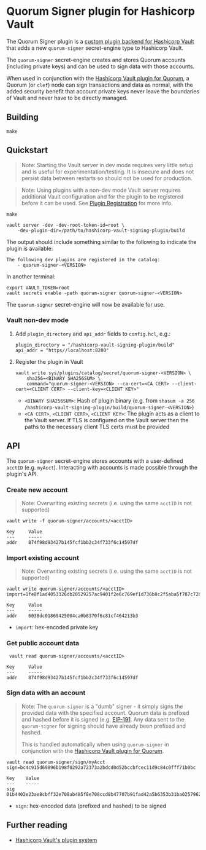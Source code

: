 # Quorum Signer plugin for Hashicorp Vault

The Quorum Signer plugin is a [custom plugin backend for Hashicorp Vault](https://www.vaultproject.io/docs/plugin) that adds a new `quorum-signer` secret-engine type to Hashicorp Vault.  

The `quorum-signer` secret-engine creates and stores Quorum accounts (including private keys) and can be used to sign data with those accounts.  

When used in conjunction with the [Hashicorp Vault plugin for Quorum](https://github.com/consensys/quorum-account-plugin-hashicorp-vault), a Quorum (or `clef`) node can sign transactions and data as normal, with the added security benefit that account private keys never leave the boundaries of Vault and never have to be directly managed.

## Building
```shell
make
```

## Quickstart 
> Note: Starting the Vault server in dev mode requires very little setup and is useful for experimentation/testing.  It is insecure and does not persist data between restarts so should not be used for production.

> Note: Using plugins with a non-dev mode Vault server requires additional Vault configuration and for the plugin to be registered before it can be used.  See [Plugin Registration](https://www.vaultproject.io/docs/internals/plugins#plugin-registration) for more info.

```shell
make
```
```shell
vault server -dev -dev-root-token-id=root \
    -dev-plugin-dir=/path/to/hashicorp-vault-signing-plugin/build
``` 

The output should include something similar to the following to indicate the plugin is available:
```shell
The following dev plugins are registered in the catalog:
    - quorum-signer-<VERSION>
```

In another terminal:
```shell
export VAULT_TOKEN=root
vault secrets enable -path quorum-signer quorum-signer-<VERSION>
```

The `quorum-signer` secret-engine will now be available for use. 

### Vault non-dev mode
1. Add `plugin_directory` and `api_addr` fields to `config.hcl`, e.g.: 
    ```
    plugin_directory = "/hashicorp-vault-signing-plugin/build"
    api_addr = "https//localhost:8200"
    ``` 
1. Register the plugin in Vault
    ```shell
    vault write sys/plugins/catalog/secret/quorum-signer-<VERSION> \
        sha256=<BINARY SHA256SUM> \
        command="quorum-signer-<VERSION> --ca-cert=<CA CERT> --client-cert=<CLIENT CERT> --client-key=<CLIENT KEY>"
    ```
   * `<BINARY SHA256SUM>`: Hash of plugin binary (e.g. from `shasum -a 256 /hashicorp-vault-signing-plugin/build/quorum-signer-<VERSION>`)
   * `<CA CERT>`, `<CLIENT CERT>`, `<CLIENT KEY>`: The plugin acts as a client to the Vault server.  If TLS is configured on the Vault server then the paths to the necessary client TLS certs must be provided

## API
The `quorum-signer` secret-engine stores accounts with a user-defined `acctID` (e.g. `myAcct`).  Interacting with accounts is made possible through the plugin's API.

### Create new account
> Note: Overwriting existing secrets (i.e. using the same `acctID` is not supported)

```shell
vault write -f quorum-signer/accounts/<acctID>

Key     Value
---     -----
addr    874f98d93427b145fcf1bb2c34f733f6c14597df 
```

### Import existing account
> Note: Overwriting existing secrets (i.e. using the same `acctID` is not supported)

```shell
vault write quorum-signer/accounts/<acctID> import=1fe8f1ad4053326db20529257ac9401f2e6c769ef1d736b8c2f5aba5f787c72b

Key     Value
---     -----
addr    6038dc01869425004ca0b8370f6c81cf464213b3 
```

* `import`: hex-encoded private key

### Get public account data
```shell
 vault read quorum-signer/accounts/<acctID>

Key     Value
---     -----
addr    874f98d93427b145fcf1bb2c34f733f6c14597df
```

### Sign data with an account
> Note: The `quorum-signer` is a "dumb" signer - it simply signs the provided data with the specified account.  Quorum data is prefixed and hashed before it is signed (e.g. [EIP-191](https://github.com/ethereum/EIPs/blob/master/EIPS/eip-191.md).  Any data sent to the `quorum-signer` for signing should have already been prefixed and hashed.  
>
> This is handled automatically when using `quorum-signer` in conjunction with the [Hashicorp Vault plugin for Quorum](https://github.com/consensys/quorum-account-plugin-hashicorp-vault).

```shell
vault read quorum-signer/sign/myAcct sign=bc4c915d69896b198f0292a72373a2bdcd0d52bccbfcec11d9c84c0fff71b0bc

Key    Value
---    -----
sig    01b4402e23ae8cbff32e708ab485f8e708ccd8b47707b91fad42a5b6353b31ba02579620df93c1a6a189303fcf7a8095eb9c24a7bbc0039ab34e7df7bb6f3b5a01
```

* `sign`: hex-encoded data (prefixed and hashed) to be signed

## Further reading
* [Hashicorp Vault's plugin system](https://www.vaultproject.io/docs/internals/plugins)
